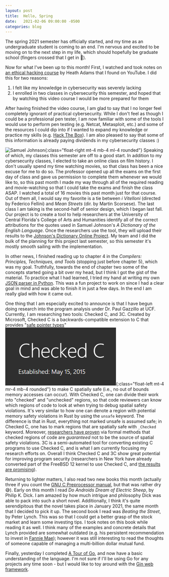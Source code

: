 ```yaml
---
layout: post
title:  Hello, Spring
date:   2021-02-06 09:00:00 -0500
categories: blog
---
```


The spring 2021 semester has officially started, and my time as an
undergraduate student is coming to an end. I'm nervous and excited
to be moving on to the next step in my life, which should hopefully
be graduate school (fingers crossed that I get in 🤞).

Now for what I've been up to this month! First, I watched and took notes on
[an ethical hacking course](https://youtu.be/3Kq1MIfTWCE) by Heath Adams that
I found on YouTube. I did this for two reasons:
1. I felt like my knowledge in cybersecurity was severely lacking
2. I enrolled in two classes in cybersecurity this semester, and hoped that
by watching this video course I would be more prepared for them

After having finished the video course, I am glad to say that I no longer feel
completely ignorant of practical cybersecurity. While I don't feel as though I
could be a professional pen tester, I am now familiar with some of the tools I
would use to perform pen testing (e.g. Netcat, Metasploit, etc.) and some of
the resources I could dip into if I wanted to expand my knowledge or practice
my skills (e.g. [Hack The Box](https://www.hackthebox.eu/)). I am also
pleased to say that some of this information is already paying dividends
in my cybersecurity classes :)

![Samuel Johnson](https://upload.wikimedia.org/wikipedia/commons/thumb/5/50/Samuel_Johnson_by_Joshua_Reynolds_2.png/170px-Samuel_Johnson_by_Joshua_Reynolds_2.png){:class="float-right mt-4 mb-4 ml-4 rounded"}
Speaking of which, my classes this semester are off to a good start.
In addition to my cybersecurity classes, I elected to take an online class
on film history. I don't usually spend my time watching movies, so that class
has been a nice excuse for me to do so. The professor opened up all the exams
on the first day of class and gave us permission to complete them whenever we
would like to, so this past month I made my way through all of the required
reading and movie-watching so that I could take the exams and finish the class
ASAP. I watched a total of 16 movies this past month just for that course.
Out of them all, I would say my favorite is a tie between *i Vitelloni*
(directed by Federico Fellini) and *Mean Streets* (dir. by Martin Scorsese).
The last class I am taking is the second-half of senior design,
which I began last fall. Our project is to create a tool to help researchers
at the University of Central Florida's College of Arts and Humanities identify
all of the correct attributions for the quotes used in Samuel Johnson's
*A Dictionary of the English Language*. Once the researchers use the tool,
they will upload their results to the
[Johnson's Dictionary Online Project](https://johnsonsdictionaryonline.com/).
My team and I did the bulk of the planning for this project last semester,
so this semester it's mostly smooth sailing with the implementation.

In other news, I finished reading up to chapter 4 in the
_Compilers: Principles, Techniques, and Tools_ (stopping just before chapter 5),
which was my goal. Truthfully, towards the end of chapter two some
of the concepts started going a bit over my head, but I think I got the gist
of the material. To practice what I had learned, I tried my hand at
writing my own
[JSON parser in Python](https://github.com/PappasBrent/python_json_parser).
This was a fun project to work on since I had a clear goal in mind and was
able to finish it in just a few days. In the end I am really glad
with how it came out.

One thing that I am especially excited to announce is that I have begun doing
research into the program analysis under Dr. Paul Gazzillo at UCF. Currently,
I am researching two tools: Checked C, and 3C. Created by Microsoft,
Checked C is a backwards-compatible extension to C that provides
"[safe pointer types](https://www.microsoft.com/en-us/research/publication/checkedc-making-c-safe-by-extension/)"
![Checked C](/assets/img/checked-c.png){:class="float-left mt-4 mr-4 mb-4 rounded"}
to make C spatially safe (i.e., no out of bounds memory accesses can occur).
With Checked C, one can divide their work into
"checked" and "unchecked" regions, so that code reviewers can know which
regions of code to look at when trying to debug spatial safety violations.
It's very similar to how one can denote a region with potential memory
safety violations in Rust by using the `unsafe` keyword. The difference
is that in Rust, everything not marked unsafe is assumed safe; in Checked C,
one has to mark regions that are spatially safe with `_Checked` keyword.
Moreover, [researchers have proven](https://www.microsoft.com/en-us/research/publication/achieving-safety-incrementally-with-checked-c/)
via formal methods that checked regions of code are *guaranteed* not to be
the source of spatial safety violations. 3C is a semi-automated tool
for converting existing C programs to use Checked C, and is what I am currently
focusing my research efforts on. Overall I think Checked C and 3C show great
potential for improving program security (researchers in New York have already
converted part of the FreeBSD 12 kernel to use Checked C,
and [the results are promising](https://ieeexplore.ieee.org/document/9229980)).

Returning to lighter matters, I also read two new books this month
(actually three if you count the
[GNU C Preprocessor manual](https://gcc.gnu.org/onlinedocs/cpp/),
but that was rather dry 😅). Early on this month I read
*Do Androids Dream of Electric Sheep*, by Philip K. Dick. I am amazed by how
much intrigue and philosophy Dick was able to pack into such a short novel.
Additionally, I think it's quite serendipitous that the novel takes place in
January 2021, the same month that I decided to pick it up. The second book
I read was *Beating the Street*, by Peter Lynch. This was so that I could get
a better grasp of the stock market and learn some investing tips. I took notes
on this book while reading it as well. I think many of the examples
and concrete details that Lynch provided are somewhat outdated (e.g. his
persistent recommendation to invest in
[Fannie Mae](https://finance.yahoo.com/quote/FNMA?p=FNMA&.tsrc=fin-srch));
however it was still interesting to read the thoughts of someone capable
of managing a multi-billion dollar mutual fund.

Finally, yesterday I completed [A Tour of Go](https://tour.golang.org/),
and now have a basic understanding of the language. I'm not sure if I'll
be using Go for any projects any time soon - but I would like to toy around
with the [Gin web framework](https://github.com/gin-gonic/gin).